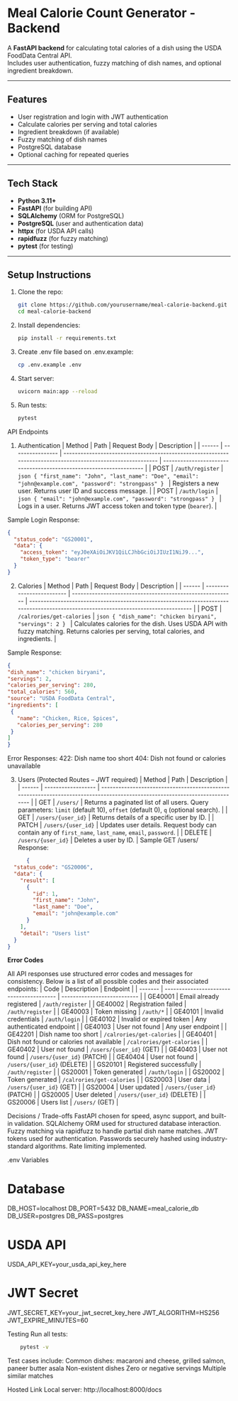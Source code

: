 # Meal Calorie Count Generator - Backend

A **FastAPI backend** for calculating total calories of a dish using the USDA FoodData Central API.  
Includes user authentication, fuzzy matching of dish names, and optional ingredient breakdown.

---

## Features

- User registration and login with JWT authentication
- Calculate calories per serving and total calories
- Ingredient breakdown (if available)
- Fuzzy matching of dish names
- PostgreSQL database
- Optional caching for repeated queries

---

## Tech Stack

- **Python 3.11+**
- **FastAPI** (for building API)
- **SQLAlchemy** (ORM for PostgreSQL)
- **PostgreSQL** (user and authentication data)
- **httpx** (for USDA API calls)
- **rapidfuzz** (for fuzzy matching)
- **pytest** (for testing)

---

## Setup Instructions

1. Clone the repo:
   ```bash
   git clone https://github.com/yourusername/meal-calorie-backend.git
   cd meal-calorie-backend

2. Install dependencies:
   ```bash
   pip install -r requirements.txt

3. Create .env file based on .env.example:
   ```bash
   cp .env.example .env

4. Start server:
   ```bash
   uvicorn main:app --reload

5. Run tests:
   ```bash
   pytest

API Endpoints
1. Authentication
   | Method | Path             | Request Body                                                                                                | Description                                                         |
   | ------ | ---------------- | ----------------------------------------------------------------------------------------------------------- | ------------------------------------------------------------------- |
   | POST   | `/auth/register` | `json { "first_name": "John", "last_name": "Doe", "email": "john@example.com", "password": "strongpass" } ` | Registers a new user. Returns user ID and success message.          |
   | POST   | `/auth/login`    | `json { "email": "john@example.com", "password": "strongpass" } `                                           | Logs in a user. Returns JWT access token and token type (`bearer`). |

Sample Login Response:
```json
{
  "status_code": "GS20001",
  "data": {
    "access_token": "eyJ0eXAiOiJKV1QiLCJhbGciOiJIUzI1NiJ9...",
    "token_type": "bearer"
  }
}
```
2. Calories
      | Method | Path                      | Request Body                                              | Description                                                                                                                         |
      | ------ | ------------------------- | --------------------------------------------------------- | ----------------------------------------------------------------------------------------------------------------------------------- |
      | POST   | `/calrories/get-calories` | `json { "dish_name": "chicken biryani", "servings": 2 } ` | Calculates calories for the dish. Uses USDA API with fuzzy matching. Returns calories per serving, total calories, and ingredients. |

Sample Response:
   ```json
   {
  "dish_name": "chicken biryani",
  "servings": 2,
  "calories_per_serving": 280,
  "total_calories": 560,
  "source": "USDA FoodData Central",
  "ingredients": [
    {
      "name": "Chicken, Rice, Spices",
      "calories_per_serving": 280
    }
  ]
}
```
Error Responses:
  422: Dish name too short
  404: Dish not found or calories unavailable

3. Users (Protected Routes – JWT required)
      | Method | Path               | Description                                                                                                                 |
      | ------ | ------------------ | --------------------------------------------------------------------------------------------------------------------------- |
      | GET    | `/users/`          | Returns a paginated list of all users. Query parameters: `limit` (default 10), `offset` (default 0), `q` (optional search). |
      | GET    | `/users/{user_id}` | Returns details of a specific user by ID.                                                                                   |
      | PATCH  | `/users/{user_id}` | Updates user details. Request body can contain any of `first_name`, `last_name`, `email`, `password`.                       |
      | DELETE | `/users/{user_id}` | Deletes a user by ID.                                                                                                       |
Sample GET /users/ Response:
```json
      {
  "status_code": "GS20006",
  "data": {
    "result": [
      {
        "id": 1,
        "first_name": "John",
        "last_name": "Doe",
        "email": "john@example.com"
      }
    ],
    "detail": "Users list"
  }
}
```
**Error Codes**

All API responses use structured error codes and messages for consistency. Below is a list of all possible codes and their associated endpoints:
   | Code    | Description                              | Endpoint                    |
   | ------- | ---------------------------------------- | --------------------------- |
   | GE40001 | Email already registered                 | `/auth/register`            |
   | GE40002 | Registration failed                      | `/auth/register`            |
   | GE40003 | Token missing                            | `/auth/*`                   |
   | GE40101 | Invalid credentials                      | `/auth/login`               |
   | GE40102 | Invalid or expired token                 | Any authenticated endpoint  |
   | GE40103 | User not found                           | Any user endpoint           |
   | GE42201 | Dish name too short                      | `/calrories/get-calories`   |
   | GE40401 | Dish not found or calories not available | `/calrories/get-calories`   |
   | GE40402 | User not found                           | `/users/{user_id}` (GET)    |
   | GE40403 | User not found                           | `/users/{user_id}` (PATCH)  |
   | GE40404 | User not found                           | `/users/{user_id}` (DELETE) |
   | GS20101 | Registered successfully                  | `/auth/register`            |
   | GS20001 | Token generated                          | `/auth/login`               |
   | GS20002 | Token generated                          | `/calrories/get-calories`   |
   | GS20003 | User data                                | `/users/{user_id}` (GET)    |
   | GS20004 | User updated                             | `/users/{user_id}` (PATCH)  |
   | GS20005 | User deleted                             | `/users/{user_id}` (DELETE) |
   | GS20006 | Users list                               | `/users/` (GET)             |

Decisions / Trade-offs
  FastAPI chosen for speed, async support, and built-in validation.
  SQLAlchemy ORM used for structured database interaction.
  Fuzzy matching via rapidfuzz to handle partial dish name matches.
  JWT tokens used for authentication.
  Passwords securely hashed using industry-standard algorithms.
  Rate limiting implemented.

.env Variables
# Database
DB_HOST=localhost
DB_PORT=5432
DB_NAME=meal_calorie_db
DB_USER=postgres
DB_PASS=postgres

# USDA API
USDA_API_KEY=your_usda_api_key_here

# JWT Secret
JWT_SECRET_KEY=your_jwt_secret_key_here
JWT_ALGORITHM=HS256
JWT_EXPIRE_MINUTES=60

Testing
  Run all tests:
   ```bash
       pytest -v
   ```
  
Test cases include:
  Common dishes: macaroni and cheese, grilled salmon, paneer butter asala
  Non-existent dishes
  Zero or negative servings
  Multiple similar matches

Hosted Link
Local server: http://localhost:8000/docs
